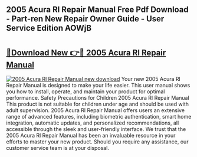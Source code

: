 ## 2005 Acura Rl Repair Manual Free Pdf Download - Part-ren New Repair Owner Guide - User Service Edition AOWjB

# <h2><a href="http://bc42827.oget.top/?id=2005+Acura+Rl+Repair+Manual">🔗Download New 👉🔴 2005 Acura Rl Repair Manual</a></h2>

[![2005 Acura Rl Repair Manual new download](https://i.imgur.com/5g1atiW.png)](http://bc42827.oget.top/?id=2005+Acura+Rl+Repair+Manual)
Your new 2005 Acura Rl Repair Manual is designed to make your life easier. This user manual shows you how to install, operate, and maintain your product for optimal performance. Safety Precautions for Children 2005 Acura Rl Repair Manual This product is not suitable for children under age and should be used with adult supervision. 2005 Acura Rl Repair Manual offers users an extensive range of advanced features, including biometric authentication, smart home integration, automatic updates, and personalized recommendations, all accessible through the sleek and user-friendly interface. We trust that the 2005 Acura Rl Repair Manual has been an invaluable resource in your efforts to master your new product. Should you require any assistance, our customer service team is at your disposal.
